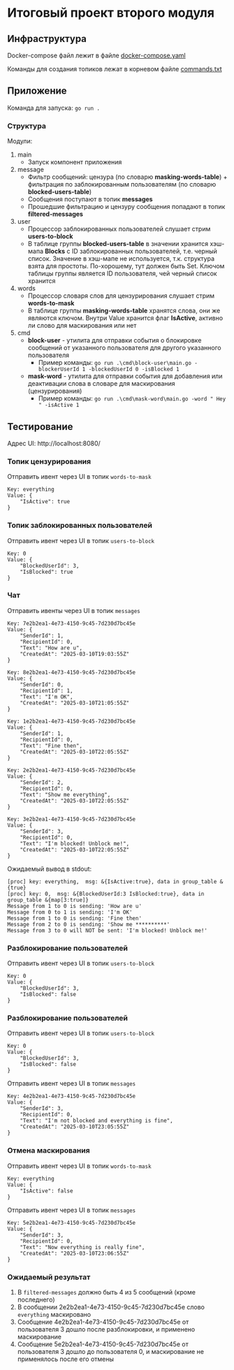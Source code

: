 # Итоговый проект второго модуля

##  Инфраструктура
Docker-compose файл лежит в файле [docker-compose.yaml](https://github.com/Niiest/sprint-2-exam/blob/master/infra/docker-compose.yaml)

Команды для создания топиков лежат в корневом файле [commands.txt](https://github.com/Niiest/sprint-2-exam/blob/master/commands.txt)

##  Приложение
Команда для запуска: `go run .`

### Структура
Модули:
1. main
    - Запуск компонент приложения
2. message
    - Фильтр сообщений: цензура (по словарю __masking-words-table__) + фильтрация по заблокированным пользователям (по словарю __blocked-users-table__)
    - Сообщения поступают в топик __messages__
    - Прошедшие фильтрацию и цензуру сообщения попадают в топик __filtered-messages__
3. user
    - Процессор заблокированных пользователей слушает стрим __users-to-block__
    - В таблице группы __blocked-users-table__ в значении хранится хэш-мапа __Blocks__ с ID заблокированных пользователей, т.е. черный список. Значение в хэш-мапе не используется, т.к. структура взята для простоты. По-хорошему, тут должен быть Set. Ключом таблицы группы является ID пользователя, чей черный список хранится
4. words
    - Процессор словаря слов для цензурирования слушает стрим __words-to-mask__
    - В таблице группы __masking-words-table__ хранятся слова, они же являются ключом. Внутри Value хранится флаг __IsActive__, активно ли слово для маскирования или нет
5. cmd
    - __block-user__ - утилита для отправки события о блокировке сообщений от указанного пользователя для другого указанного пользователя
        - Пример команды: `go run .\cmd\block-user\main.go -blockerUserId 1 -blockedUserId 0 -isBlocked 1`
    - __mask-word__  - утилита для отправки события для добавления или деактивации слова в словаре для маскирования (цензурирования)
        - Пример команды: `go run .\cmd\mask-word\main.go -word " Hey " -isActive 1`

## Тестирование

Адрес UI: http://localhost:8080/

### Топик цензурирования

Отправить ивент через UI в топик `words-to-mask`
```
Key: everything
Value: {
	"IsActive": true
}
```

### Топик заблокированных пользователей

Отправить ивент через UI в топик `users-to-block`
```
Key: 0
Value: {
	"BlockedUserId": 3,
	"IsBlocked": true
}
```

### Чат

Отправить ивенты через UI в топик `messages`
```
Key: 7e2b2ea1-4e73-4150-9c45-7d230d7bc45e
Value: {
	"SenderId": 1,
	"RecipientId": 0,
	"Text": "How are u",
	"CreatedAt": "2025-03-10T19:03:55Z"
}

Key: 8e2b2ea1-4e73-4150-9c45-7d230d7bc45e
Value: {
	"SenderId": 0,
	"RecipientId": 1,
	"Text": "I'm OK",
	"CreatedAt": "2025-03-10T21:05:55Z"
}

Key: 1e2b2ea1-4e73-4150-9c45-7d230d7bc45e
Value: {
	"SenderId": 1,
	"RecipientId": 0,
	"Text": "Fine then",
	"CreatedAt": "2025-03-10T22:05:55Z"
}

Key: 2e2b2ea1-4e73-4150-9c45-7d230d7bc45e
Value: {
	"SenderId": 2,
	"RecipientId": 0,
	"Text": "Show me everything",
	"CreatedAt": "2025-03-10T22:05:55Z"
}

Key: 3e2b2ea1-4e73-4150-9c45-7d230d7bc45e
Value: {
	"SenderId": 3,
	"RecipientId": 0,
	"Text": "I'm blocked! Unblock me!",
	"CreatedAt": "2025-03-10T22:05:55Z"
}
```

Ожидаемый вывод в stdout:
```
[proc] key: everything,  msg: &{IsActive:true}, data in group_table &{true} 
[proc] key: 0,  msg: &{BlockedUserId:3 IsBlocked:true}, data in group_table &{map[3:true]} 
Message from 1 to 0 is sending: 'How are u'
Message from 0 to 1 is sending: 'I'm OK'
Message from 1 to 0 is sending: 'Fine then'
Message from 2 to 0 is sending: 'Show me **********'
Message from 3 to 0 will NOT be sent: 'I'm blocked! Unblock me!'
```

### Разблокирование пользователей

Отправить ивент через UI в топик `users-to-block`
```
Key: 0
Value: {
	"BlockedUserId": 3,
	"IsBlocked": false
}
```

### Разблокирование пользователей

Отправить ивент через UI в топик `users-to-block`
```
Key: 0
Value: {
	"BlockedUserId": 3,
	"IsBlocked": false
}
```

Отправить ивент через UI в топик `messages`
```
Key: 4e2b2ea1-4e73-4150-9c45-7d230d7bc45e
Value: {
	"SenderId": 3,
	"RecipientId": 0,
	"Text": "I'm not blocked and everything is fine",
	"CreatedAt": "2025-03-10T23:05:55Z"
}
```

### Отмена маскирования

Отправить ивент через UI в топик `words-to-mask`
```
Key: everything
Value: {
	"IsActive": false
}
```

Отправить ивент через UI в топик `messages`
```
Key: 5e2b2ea1-4e73-4150-9c45-7d230d7bc45e
Value: {
	"SenderId": 3,
	"RecipientId": 0,
	"Text": "Now everything is really fine",
	"CreatedAt": "2025-03-10T23:06:55Z"
}
```

### Ожидаемый результат
1. В `filtered-messages` должно быть 4 из 5 сообщений (кроме последнего)
2. В сообщении 2e2b2ea1-4e73-4150-9c45-7d230d7bc45e слово `everything` маскировано
3. Сообщение 4e2b2ea1-4e73-4150-9c45-7d230d7bc45e от пользователя 3 дошло после разблокировки, и применено маскирование
3. Сообщение 5e2b2ea1-4e73-4150-9c45-7d230d7bc45e от пользователя 3 дошло до пользователя 0, и маскирование не применялось после его отмены
